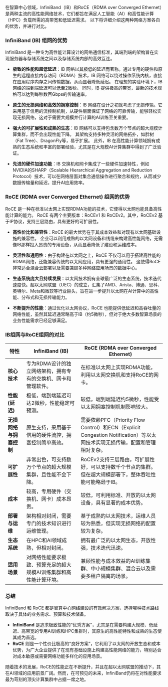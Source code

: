 在智算中心领域，InfiniBand（IB）和RoCE（RDMA over Converged Ethernet）是两种主流的高性能网络技术，它们都旨在满足人工智能（AI）和高性能计算（HPC）负载所需的高带宽和低延迟需求。 以下将详细介绍这两种网络方案各自的优势，并进行对比。

### **InfiniBand (IB) 组网的优势**

InfiniBand 是一种专为高性能计算设计的网络通信标准，其端到端的架构旨在实现服务器与存储系统之间以及存储系统内部的高效互连。

*   **极致的性能和超低延迟**：IB 网络以其极低的延迟而著称。通过专用的硬件和原生的远程直接内存访问（RDMA）技术，IB 网络可以绕过操作系统内核，直接在应用程序内存之间传输数据，从而显著降低延迟。 在理想的实验环境下，IB 网络的端到端延迟可以低至2微秒。 同时，IB 提供极高的带宽，最新的技术规格可以达到每秒数百Gbps的传输速率。

*   **原生的无损网络和高效的拥塞控制**：IB 网络在设计之初就考虑了无损传输。它采用基于信用的流控制机制，从硬件层面保证了网络的可靠传输，能够轻松实现无损网络，这对于需要大规模并行计算的AI训练至关重要。

*   **强大的可扩展性和成熟的生态**：IB 网络可以支持包含数万个节点的超大规模计算集群，而不会出现性能下降。 其架构支持多种灵活的网络拓扑，如胖树（Fat Tree）、DragonFly等，易于扩展。 此外，IB 在高性能计算领域拥有成熟的生态系统和丰富的部署经验，尤其是在大规模AI计算集群中得到了广泛验证。

*   **先进的硬件加速功能**：IB 交换机和网卡集成了一些硬件加速特性，例如NVIDIA的SHARP（Scalable Hierarchical Aggregation and Reduction Protocol）技术，可以在网络层面对集合通信操作进行聚合和规约，从而减少数据传输量和延迟，提升AI应用效率。

### **RoCE (RDMA over Converged Ethernet) 组网的优势**

RoCE 是一种在标准以太网上实现RDMA功能的技术，它使得以太网也能具备高性能计算的能力。 RoCE 有两个主要版本：RoCEv1 和 RoCEv2。其中，RoCEv2 基于IP协议，支持三层路由，具有更好的可扩展性。

*   **高性价比和兼容性**：RoCE 的最大优势在于其成本效益和对现有以太网基础设施的兼容性。 企业可以利用成熟的以太网设备和线缆来构建高性能网络，无需像IB那样投入昂贵的专用设备，从而显著降低了建设和运维成本。

*   **灵活性和通用性**：由于构建在以太网之上，RoCE 不仅可以用于搭建高性能的RDMA网络，还能兼容传统的以太网应用，具有更强的通用性。 这使得RoCE非常适合混合云部署以及需要兼顾多种网络应用场景的数据中心。

*   **生态系统庞大且持续发展**：以太网技术拥有全球最广泛的生态系统，技术迭代速度快。超以太网联盟（UEC）的成立，汇集了AMD、Arista、博通、思科、英特尔、Meta和微软等行业巨头，旨在进一步提升以太网在AI计算中的高性能、分布式和无损传输能力。

*   **不断提升的性能**：通过优化以太网协议，RoCE 也能提供低延迟和高吞吐量的网络性能，虽然其延迟通常略高于IB（约5微秒），但对于绝大多数智算场景的业务性能需求已经足够满足。

### **IB组网与RoCE组网的对比**

| 特性 | InfiniBand (IB) | RoCE (RDMA over Converged Ethernet) |
| --- | --- | --- |
| **核心技术** | 专为RDMA设计的独立网络架构，拥有专有的交换机、网卡和管理软件。 | 在标准以太网上实现RDMA功能，利用以太网交换机和支持RoCE的网卡。 |
| **性能 (延迟)** | 极低，端到端延迟可达2微秒，性能稳定可预测。 | 较低，端到端延迟约5微秒，性能受以太网拥塞控制机制影响较大。 |
| **无损网络与拥塞控制** | 原生支持，采用基于信用的硬件流控，拥塞控制简单高效。 | 需要依赖PFC（Priority Flow Control）和ECN（Explicit Congestion Notification）等以太网技术实现无损传输，配置和管理相对复杂。 |
| **可扩展性** | 非常出色，可支持数万个节点的超大规模集群，且性能不会下降。 | RoCEv2支持三层路由，可扩展性好，可以支持数千个节点的集群。但在超大规模部署下，整体吞吐性能可能略逊于IB。 |
| **成本** | 较高，专用硬件（交换机、网卡）成本昂贵。 | 较低，可利用标准、开放的以太网设备，具有显著的成本优势。 |
| **部署与运维** | 架构相对封闭，需要专门的技术知识进行运维管理。 | 基于成熟的以太网技术，运维人员较为熟悉，但实现无损网络的配置较为复杂。 |
| **生态系统** | 在HPC和AI领域成熟，但相对封闭。 | 拥有最广泛的以太网生态，开放性强，技术迭代迅速。 |
| **适用场景** | 对网络性能要求极致、预算充足的超大规模AI训练集群和高性能计算环境。 | 兼顾性能与成本效益的AI训练集群、中小规模集群、混合云以及需要多租户隔离的场景。 |

### **总结**

InfiniBand 和 RoCE 都是智算中心网络建设的有效解决方案，选择哪种技术路线取决于具体的业务需求、预算和技术储备。

*   **InfiniBand** 是追求极致性能的“优秀方案”，尤其是在需要构建大规模、低延迟、高带宽的专用AI训练和HPC集群时，其原生的高性能特性和成熟的生态使其成为首选。
*   **RoCE** 则是一个性价比极高的“良好方案”，它利用了以太网的开放生态和成本优势，为广大企业提供了在现有基础设施上构建高性能网络的能力，特别适合对成本敏感或需要网络功能多样化的应用场景。

随着技术的发展，RoCE的性能正在不断提升，并且在超以太网联盟的推动下，其在AI领域的应用前景广阔。然而，在可预见的未来，InfiniBand仍将在对性能要求最为苛刻的顶尖计算集群中占据一席之地。
